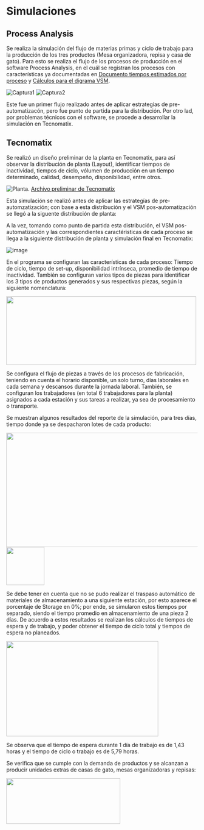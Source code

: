 # Simulaciones

## Process Analysis
Se realiza la simulación del flujo de materias primas y ciclo de trabajo para la producción de los tres productos (Mesa organizadora, repisa y casa de gato). Para esto se realiza el flujo de los procesos de producción en el software Process Analysis, en el cuál se registran los procesos con características ya documentadas en [Documento tiempos estimados por proceso](https://github.com/PurpleWood-APM/Documentacion-Proyecto/blob/main/gestion-produccion/TiemposEstimadosProduccion.md) y [Cálculos para el digrama VSM](https://github.com/PurpleWood-APM/Documentacion-Proyecto/blob/main/gestion-produccion/DiagramaVSM.md).

![Captura1](https://user-images.githubusercontent.com/51938754/230700019-7dbe7cc9-88b7-4b7d-b629-8985d9f35200.PNG)
![Captura2](https://user-images.githubusercontent.com/51938754/230700023-de7e1d3b-ade0-4234-b6eb-107d088eb734.PNG)

Este fue un primer flujo realizado antes de aplicar estrategias de pre-automatizacón, pero fue punto de partida para la distribución. Por otro lad, por problemas técnicos con el software, se procede a desarrollar la simulación en Tecnomatix.

## Tecnomatix

Se realizó un diseño preliminar de la planta en Tecnomatix, para así observar la distribución de planta (Layout), identificar tiempos de inactividad, tiempos de ciclo, vólumen de producción en un tiempo determinado, calidad, desempeño, disponibilidad, entre otros. 

![Planta](https://user-images.githubusercontent.com/51938754/230695854-bd9f3cf9-0aaf-4d64-9ce0-301e9d5b5d0a.png).
[Archivo preliminar de Tecnomatix](https://github.com/PurpleWood-APM/Documentacion-Proyecto/blob/main/gestion-produccion/Planta.spp)

Esta simulación se realizó antes de aplicar las estrategías de pre-automzatización; con base a esta distribución y el VSM pos-automatización se llegó a la siguente distribución de planta:


A la vez, tomando como punto de partida esta distribución, el VSM pos-automatización y las correspondientes caractéristicas de cada proceso se llega a la siguiente distribución de planta y simulación final en Tecnomatix:

![image](https://github.com/PurpleWood-APM/Documentacion-Proyecto/assets/51938754/7e4b6ec5-8ab7-4c03-84f5-ca593857d2fd)

En el programa se configuran las características de cada proceso: Tiempo de ciclo, tiempo de set-up, disponibilidad intrínseca, promedio de tiempo de inactividad. También se configuran varios tipos de piezas para identificar los 3 tipos de productos generados y sus respectivas piezas, según la siguiente nomenclatura:

<img src="https://github.com/PurpleWood-APM/Documentacion-Proyecto/assets/51938754/0a48d4d9-d634-4882-905b-9e13dbb1fa60" width= "500" height = "180">


Se configura el flujo de piezas a través de los procesos de fabricación, teniendo en cuenta el horario disponible, un solo turno, días laborales en cada semana y descansos durante la jornada laboral. También, se configuran los trabajadores (en total 6 trabajadores para la planta) asignados a cada estación y sus tareas a realizar, ya sea de procesamiento o transporte. 

Se muestran algunos resultados del reporte de la simulación, para tres días, tiempo donde ya se despacharon lotes de cada producto:

<img src="https://github.com/PurpleWood-APM/Documentacion-Proyecto/assets/51938754/e79884fb-d4f9-43ba-a3af-ae099dbd30fd" width= "700" height = "300">

<img src="https://github.com/PurpleWood-APM/Documentacion-Proyecto/assets/51938754/4a01f1a4-c44f-4a28-b18e-4f5f857fbc56" widtg = "300" height ="100">

Se debe tener en cuenta que no se pudo realizar el traspaso automático de materiales de almacenamiento a una siguiente estación, por esto aparece el porcentaje de Storage en 0%; por ende, se simularon estos tiempos por separado, siendo el tiempo promedio en almacenamiento de una pieza 2 días. De acuerdo a estos resultados se realizan los cálculos de tiempos de espera y de trabajo, y poder obtener el tiempo de ciclo total y tiempos de espera no planeados.

<img src="https://github.com/PurpleWood-APM/Documentacion-Proyecto/assets/51938754/e5bbca7f-2488-4d7e-944c-bfcbfb5b4e69" width= "400" height = "250">

Se observa que el tiempo de espera durante 1 día de trabajo es de 1,43 horas y el tiempo de ciclo o trabajo es de 5,79 horas.

Se verifica que se cumple con la demanda de productos y se alcanzan a producir unidades extras de casas de gato, mesas organizadoras y repisas:

<img src="https://github.com/PurpleWood-APM/Documentacion-Proyecto/assets/51938754/02741637-2a7b-4ba1-8e9c-e346da1f9df8" width ="300" height = "120">





